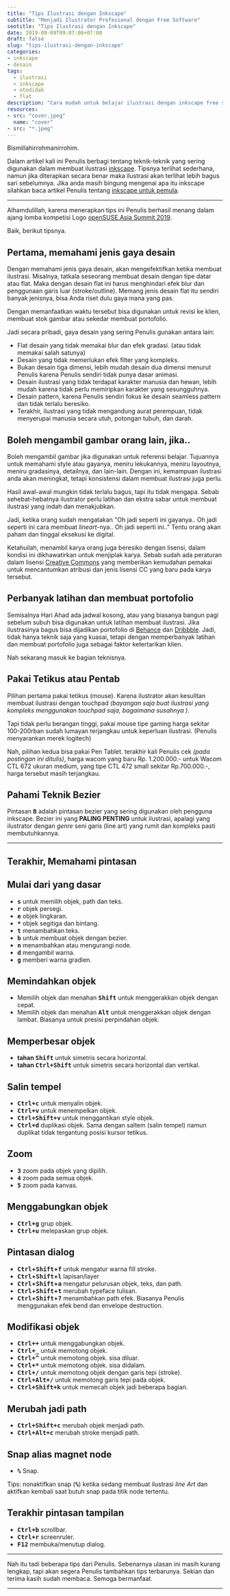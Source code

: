 ```yaml
---
title: "Tips Ilustrasi dengan Inkscape"
subtitle: "Menjadi Ilustrator Profesional dengan Free Software"
seotitle: "Tips Ilustrasi dengan Inkscape"
date: 2019-09-09T09:07:08+07:00
draft: false
slug: "tips-ilustrasi-dengan-inkscape"
categories:
- inkscape
- desain
tags:
  - ilustrasi
  - inkscape
  - otodidak
  - flat
description: "Cara mudah untuk belajar ilustrasi dengan inkscape free software."
resources:
- src: "cover.jpeg"
  name: "cover"
- src: "*.jpeg"
---
```


Bismillahirrohmanirrohim.

Dalam artikel kali ini Penulis berbagi tentang teknik-teknik yang sering digunakan dalam membuat ilustrasi [inkscape]. Tipsnya terlihat sederhana, namun jika diterapkan secara benar maka ilustrasi akan terlihat lebih bagus sari sebelumnya. Jika anda masih bingung mengenai apa itu inkscape silahkan baca artikel Penulis tentang [inkscape untuk pemula](/inkscape-untuk-pemula).

***

Alhamdulillah, karena menerapkan tips ini Penulis berhasil menang dalam ajang lomba kompetisi Logo [openSUSE.Asia Summit 2019](https://news.opensuse.org/2019/07/09/opensuse-asia-summit-2019-logo-competition-winner/).

Baik, berikut tipsnya.

## **Pertama, memahami jenis gaya desain**

Dengan memahami jenis gaya desain, akan mengefektifkan ketika membuat ilustrasi. Misalnya, tatkala seseorang membuat desain dengan tipe datar atau flat. Maka dengan desain flat ini harus menghindari efek blur dan penggunaan garis luar (stroke/outline). Memang jenis desain flat itu sendiri banyak jenisnya, bisa Anda riset dulu gaya mana yang pas.

Dengan memanfaatkan waktu tersebut bisa digunakan untuk revisi ke klien, membuat stok gambar atau sekedar membuat portofolio.

Jadi secara pribadi, gaya desain yang sering Penulis gunakan antara lain:

- Flat desain yang tidak memakai blur dan efek gradasi. (atau tidak memakai salah satunya)
- Desain yang tidak memerlukan efek filter yang kompleks.
- Bukan desain tiga dimensi, lebih mudah desain dua dimensi menurut Penulis karena Penulis sendiri tidak punya dasar animasi.
- Desain ilustrasi yang tidak terdapat karakter manusia dan hewan, lebih mudah karena tidak perlu memiripkan karakter yang sesungguhnya.
- Desain pattern, karena Penulis sendiri fokus ke desain seamless pattern dan tidak terlalu beresiko.
- Terakhir, ilustrasi yang tidak mengandung aurat perempuan, tidak menyerupai manusia secara utuh, potongan tubuh, dan darah.

## **Boleh mengambil gambar orang lain, jika..**

Boleh mengambil gambar jika digunakan untuk referensi belajar. Tujuannya untuk memahami style atau gayanya, meniru lekukannya, meniru layoutnya, meniru gradasinya, detailnya, dan lain-lain. Dengan ini, kemampuan ilustrasi anda akan meningkat, tetapi konsistensi dalam membuat ilustrasi juga perlu.

Hasil awal-awal mungkin tidak terlalu bagus, tapi itu tidak mengapa. Sebab sehebat-hebatnya ilustrator perlu latihan dan ekstra sabar untuk membuat ilustrasi yang indah dan menakjubkan.

Jadi, ketika orang sudah mengatakan "Oh jadi seperti ini gayanya.. Oh jadi seperti ini cara membuat *lineart*-nya.. Oh jadi seperti ini.." Tentu orang akan paham dan tinggal eksekusi ke digital.

Ketahuilah, menambil karya orang juga beresiko dengan lisensi, dalam kondisi ini dikhawatirkan untuk menjiplak karya. Sebab sudah ada peraturan dalam lisensi [Creative Commons](/lisensi-creative-commons) yang memberikan kemudahan pemakai untuk mencantumkan atribusi dan jenis lisensi CC yang baru pada karya tersebut.

## **Perbanyak latihan dan membuat portofolio**

Semisalnya Hari Ahad ada jadwal kosong, atau yang biasanya bangun pagi sebelum subuh bisa digunakan untuk latihan membuat ilustrasi. Jika ilustrasinya bagus bisa dijadikan portofolio di [Behance] dan [Dribbble]. Jadi, tidak hanya teknik saja yang kuasai, tetapi dengan memperbanyak latihan dan membuat portofolio juga sebagai faktor ketertarikan klien.

Nah sekarang masuk ke bagian teknisnya.

## **Pakai Tetikus atau Pentab**

Pilihan pertama pakai tetikus (mouse). Karena ilustrator akan kesulitan membuat ilustrasi dengan touchpad *(bayangan saja buat ilustrasi yang kompleks menggunakan touchpad saja, bagaimana susahnya )*.

Tapi tidak perlu berangan tinggi, pakai mouse tipe gaming harga sekitar 100-200rban sudah lumayan terjangkau untuk keperluan ilustrasi. (Penulis menyarankan merek logitech)

Nah, pilihan kedua bisa pakai Pen Tablet. terakhir kali Penulis cek *(pada postingan ini ditulis)*, harga wacom yang baru Rp. 1.200.000.- untuk Wacom CTL 672 ukuran medium, yang tipe CTL 472 small sekitar Rp.700.000.-, harga tersebut masih terjangkau.

## **Pahami Teknik Bezier**

Pintasan **<kbd>B</kbd>** adalah pintasan bezier yang sering digunakan oleh pengguna inkscape. Bezier ini yang **PALING PENTING** untuk ilustrasi, apalagi yang ilustrator dengan *genre* seni garis (line art) yang rumit dan kompleks pasti membutuhkannya.

***

## **Terakhir, Memahami pintasan**

## Mulai dari yang dasar

* **<kbd>s</kbd>** untuk memilih objek, path dan teks.
* **<kbd>r</kbd>** objek persegi.
* **<kbd>e</kbd>** objek lingkaran.
* **<kbd>*</kbd>** objek segitiga dan bintang.
* **<kbd>t</kbd>** menambahkan teks.
* **<kbd>b</kbd>** untuk membuat objek dengan bezier.
* **<kbd>n</kbd>** menambahkan atau mengurangi node.
* **<kbd>d</kbd>** mengambil warna.
* **<kbd>g</kbd>** memberi warna gradien.

## Memindahkan objek

* Memilih objek dan menahan **<kbd>Shift</kbd>** untuk menggerakkan objek dengan cepat.
* Memilih objek dan menahan **<kbd>Alt</kbd>** untuk menggerakkan objek dengan lambat. Biasanya untuk presisi perpindahan objek.

## Memperbesar objek

* **tahan <kbd>Shift<kbd>** untuk simetris secara horizontal.
* **tahan <kbd><kbd>Ctrl</kbd>+<kbd>Shift</kbd></kbd>** untuk simetris secara horizontal dan vertikal.

## Salin tempel

* **<kbd><kbd>Ctrl</kbd>+<kbd>c</kbd></kbd>** untuk menyalin objek.
* **<kbd><kbd>Ctrl</kbd>+<kbd>v</kbd></kbd>** untuk menempelkan objek.
* **<kbd><kbd>Ctrl</kbd>+<kbd>Shift</kbd>+<kbd>v</kbd></kbd>** untuk menggantikan style objek.
* **<kbd><kbd>Ctrl</kbd>+<kbd>d</kbd></kbd>** duplikasi objek. Sama dengan saltem (salin tempel) namun duplikat tidak tergantung posisi kursor tetikus.

## Zoom

* **<kbd>3</kbd>** zoom pada objek yang dipilih.
* **<kbd>4</kbd>** zoom pada semua objek.
* **<kbd>5</kbd>** zoom pada kanvas.

## Menggabungkan objek

* **<kbd><kbd>Ctrl</kbd>+<kbd>g</kbd>** grup objek.
* **<kbd><kbd>Ctrl</kbd>+<kbd>u</kbd>** melepaskan grup objek.

## Pintasan dialog

* **<kbd>Ctrl</kbd>+<kbd>Shift</kbd>+<kbd>f</kbd></kbd>** untuk mengatur warna fill stroke.
* **<kbd>Ctrl</kbd>+<kbd>Shift</kbd>+<kbd>l</kbd></kbd>** lapisan/layer
* **<kbd>Ctrl</kbd>+<kbd>Shift</kbd>+<kbd>a</kbd></kbd>** mengatur pelurusan objek, teks, dan path.
* **<kbd>Ctrl</kbd>+<kbd>Shift</kbd>+<kbd>t</kbd></kbd>** merubah typeface tulisan.
* **<kbd>Ctrl</kbd>+<kbd>Shift</kbd>+<kbd>7</kbd></kbd>** menambahkan path efek. Biasanya Penulis menggunakan efek bend dan envelope destruction.

## Modifikasi objek

* **<kbd><kbd>Ctrl</kbd>+<kbd>+</kbd></kbd>** untuk menggabungkan objek.
* **<kbd><kbd>Ctrl</kbd>+<kbd>_</kbd></kbd>** untuk memotong objek.
* **<kbd><kbd>Ctrl</kbd>+<kbd>^</kbd></kbd>** untuk memotong objek. sisa diluar.
* **<kbd><kbd>Ctrl</kbd>+<kbd>*</kbd></kbd>** untuk memotong objek. sisa didalam.
* **<kbd><kbd>Ctrl</kbd>+<kbd>/</kbd></kbd>** untuk memotong objek dengan garis tepi (stroke).
* **<kbd><kbd>Ctrl</kbd>+<kbd>Alt</kbd>+<kbd>/</kbd></kbd>** untuk memotong garis tepi pada objek.
* **<kbd><kbd>Ctrl</kbd>+<kbd>Shift</kbd>+<kbd>k</kbd></kbd>** untuk memecah objek jadi beberapa bagian.

## Merubah jadi path

* **<kbd><kbd>Ctrl</kbd>+<kbd>Shift</kbd>+<kbd>c</kbd></kbd>** merubah objek menjadi path.
* **<kbd><kbd>Ctrl</kbd>+<kbd>Alt</kbd>+<kbd>c</kbd></kbd>** merubah stroke menjadi path.

## Snap alias magnet node

* **<kbd>%</kbd>** Snap.

Tips: nonaktifkan snap (**<kbd>%</kbd>**) ketika sedang membuat ilustrasi *line Art* dan aktifkan kembali saat butuh snap pada titik node tertentu.

## Terakhir pintasan tampilan

* **<kbd><kbd>Ctrl</kbd>+<kbd>b</kbd></kbd>** scrollbar.
* **<kbd><kbd>Ctrl</kbd>+<kbd>r</kbd></kbd>** screenruler.
* **<kbd>F12</kbd>** membuka/menutup dialog.

***

Nah itu tadi beberapa tips dari Penulis. Sebenarnya ulasan ini masih kurang lengkap, tapi akan segera Penulis tambahkan tips terbarunya. Sekian dan terima kasih sudah membaca. Semoga bermanfaat.

***

[inkscape]:https:inkscape.org
[behance]:https://www.b.net
[dribbble]:https://www.dribbble.com


